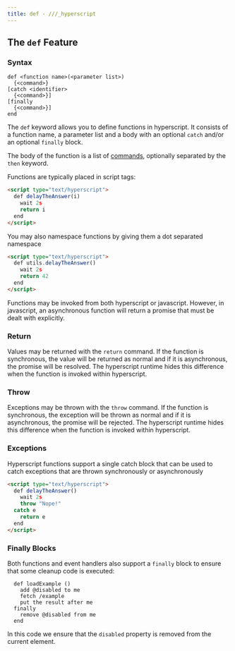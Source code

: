 ```yaml
---
title: def - ///_hyperscript
---
```


## The `def` Feature

### Syntax

```ebnf
def <function name>(<parameter list>)
  {<command>}
[catch <identifier>
  {<command>}]
[finally
  {<command>}]
end
```

The `def` keyword allows you to define functions in hyperscript. It consists of a function name, a parameter list
and a body with an optional `catch` and/or an optional `finally` block.

The body of the function is a list of [commands](/docs#commands), optionally separated by the `then` keyword.

Functions are typically placed in script tags:

```html
<script type="text/hyperscript">
  def delayTheAnswer(i)
    wait 2s
    return i
  end
</script>
```

You may also namespace functions by giving them a dot separated namespace

```html
<script type="text/hyperscript">
  def utils.delayTheAnswer()
    wait 2s
    return 42
  end
</script>
```

Functions may be invoked from both hyperscript or javascript. However, in javascript, an asynchronous function will
return a promise that must be dealt with explicitly.

### Return

Values may be returned with the `return` command. If the function is synchronous, the value will be returned as normal
and if it is asynchronous, the promise will be resolved. The hyperscript runtime hides this difference when the
function is invoked within hyperscript.

### Throw

Exceptions may be thrown with the `throw` command. If the function is synchronous, the exception will be thrown as normal
and if it is asynchronous, the promise will be rejected. The hyperscript runtime hides this difference when the
function is invoked within hyperscript.

### Exceptions

Hyperscript functions support a single catch block that can be used to catch exceptions that are thrown synchronously
or asynchronously

```html
<script type="text/hyperscript">
  def delayTheAnswer()
    wait 2s
    throw "Nope!"
  catch e
    return e
  end
</script>
```

### Finally Blocks

Both functions and event handlers also support a `finally` block to ensure that some cleanup code is executed:

```hyperscript
  def loadExample ()
    add @disabled to me
    fetch /example
    put the result after me
  finally
    remove @disabled from me
  end
```

In this code we ensure that the `disabled` property is removed from the current element.
